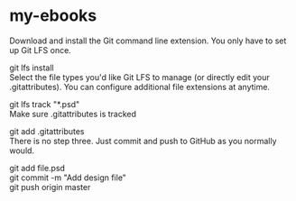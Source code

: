 # my-ebooks

Download and install the Git command line extension. You only have to set up Git LFS once.<br>

git lfs install<br>
Select the file types you'd like Git LFS to manage (or directly edit your .gitattributes). You can configure additional file extensions at anytime.<br>

git lfs track "*.psd"<br>
Make sure .gitattributes is tracked<br>

git add .gitattributes<br>
There is no step three. Just commit and push to GitHub as you normally would.<br>

git add file.psd <br>
git commit -m "Add design file" <br>
git push origin master <br>
